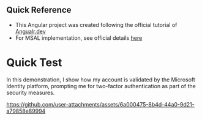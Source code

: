 ## Quick Reference
- This Angular project was created following the official tutorial of [Angualr.dev](https://angular.dev/tutorials "Angualr.dev") 
- For MSAL implementation, see official details [here](https://angular.dev/tutorials "https://github.com/AzureAD/microsoft-authentication-library-for-js/blob/dev/lib/msal-angular/README.md") 
# Quick Test
In this demonstration, I show how my account is validated by the Microsoft Identity platform, prompting me for two-factor authentication as part of the security measures. 

https://github.com/user-attachments/assets/6a000475-8b4d-44a0-9d21-a79858e89994

